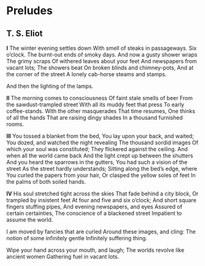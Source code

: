 # Preludes
## T. S. Eliot
**I**
The winter evening settles down
With smell of steaks in passageways.
Six o’clock.
The burnt-out ends of smoky days.
And now a gusty shower wraps
The grimy scraps
Of withered leaves about your feet
And newspapers from vacant lots;
The showers beat
On broken blinds and chimney-pots,
And at the corner of the street
A lonely cab-horse steams and stamps.

And then the lighting of the lamps.

 **II**
The morning comes to consciousness
Of faint stale smells of beer
From the sawdust-trampled street
With all its muddy feet that press
To early coffee-stands.
With the other masquerades
That time resumes,
One thinks of all the hands
That are raising dingy shades
In a thousand furnished rooms.

 **III**
You tossed a blanket from the bed,
You lay upon your back, and waited;
You dozed, and watched the night revealing
The thousand sordid images
Of which your soul was constituted;
They flickered against the ceiling.
And when all the world came back
And the light crept up between the shutters
And you heard the sparrows in the gutters,
You had such a vision of the street
As the street hardly understands;
Sitting along the bed’s edge, where
You curled the papers from your hair,
Or clasped the yellow soles of feet
In the palms of both soiled hands.

 **IV**
His soul stretched tight across the skies
That fade behind a city block,
Or trampled by insistent feet
At four and five and six o’clock;
And short square fingers stuffing pipes,
And evening newspapers, and eyes
Assured of certain certainties,
The conscience of a blackened street
Impatient to assume the world.

I am moved by fancies that are curled
Around these images, and cling:
The notion of some infinitely gentle
Infinitely suffering thing.

Wipe your hand across your mouth, and laugh;
The worlds revolve like ancient women
Gathering fuel in vacant lots.